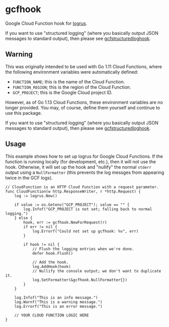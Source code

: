 # gcfhook
Google Cloud Function hook for [logrus](https://github.com/sirupsen/logrus).

If you want to use "structured logging" (where you basically output JSON messages to standard output), then please see [gcfstructuredloghook](https://github.com/tekkamanendless/gcfstructuredloghook).

## Warning
This was originally intended to be used with Go 1.11 Cloud Functions, where the following environment variables were automatically defined:

* `FUNCTION_NAME`; this is the name of the Cloud Function.
* `FUNCTION_REGION`; this is the region of the Cloud Function.
* `GCP_PROJECT`; this is the Google Cloud project ID.

However, as of Go 1.13 Cloud Functions, these environment variables are no longer provided.
You may, of course, define them yourself and continue to use this package.

If you want to use "structured logging" (where you basically output JSON messages to standard output), then please see [gcfstructuredloghook](https://github.com/tekkamanendlessgcfstructuredloghook).

## Usage
This example shows how to set up logrus for Google Cloud Functions.
If the function is running locally (for development, etc.), then it will not use the hook.
Otherwise, it will set up the hook and "nullify" the normal `stderr` output using a `NullFormatter` (this prevents the log messges from appearing twice in the GCF logs).

```
// CloudFunction is an HTTP Cloud Function with a request parameter.
func CloudFunction(w http.ResponseWriter, r *http.Request) {
	log := logrus.New()

	if value := os.Getenv("GCP_PROJECT"); value == "" {
		log.Infof("GCP_PROJECT is not set; falling back to normal logging.")
	} else {
		hook, err := gcfhook.NewForRequest(r)
		if err != nil {
			log.Errorf("Could not set up gcfhook: %v", err)
		}

		if hook != nil {
			// Flush the logging entries when we're done.
			defer hook.Flush()

			// Add the hook.
			log.AddHook(hook)
			// Nullify the console output; we don't want to duplicate it.
			log.SetFormatter(&gcfhook.NullFormatter{})
		}
	}

	log.Infof("This is an info message.")
	log.Warnf("This is a warning message.")
	log.Errorf("This is an error message.")

	// YOUR CLOUD FUNCTION LOGIC HERE
}

```

